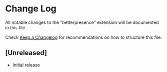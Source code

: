 # Change Log

All notable changes to the "betterpresence" extension will be documented in this file.

Check [Keep a Changelog](http://keepachangelog.com/) for recommendations on how to structure this file.

## [Unreleased]

- Initial release